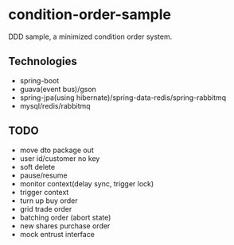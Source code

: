 # condition-order-sample

DDD sample, a minimized condition order system.

## Technologies

- spring-boot
- guava(event bus)/gson
- spring-jpa(using hibernate)/spring-data-redis/spring-rabbitmq
- mysql/redis/rabbitmq

## TODO

- move dto package out
- user id/customer no key
- soft delete
- pause/resume
- monitor context(delay sync, trigger lock)
- trigger context
- turn up buy order
- grid trade order
- batching order (abort state)
- new shares purchase order
- mock entrust interface